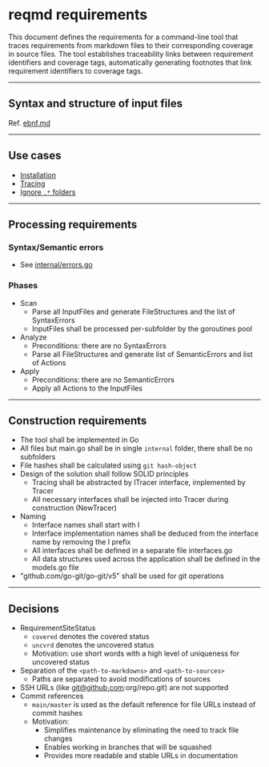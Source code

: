# reqmd requirements

This document defines the requirements for a command-line tool that traces requirements from markdown files to their corresponding coverage in source files. The tool establishes traceability links between requirement identifiers and coverage tags, automatically generating footnotes that link requirement identifiers to coverage tags.

---

## Syntax and structure of input files

Ref. [ebnf.md](ebnf.md)

---

## Use cases

- [Installation](uc-installation.md)
- [Tracing](uc-tracing.md)
- [Ignore `.*` folders](uc-ignore-dot-folders.md)

---

## Processing requirements

### Syntax/Semantic errors

- See [internal/errors.go](../internal/errors.go)

### Phases

- Scan
  - Parse all InputFiles and generate FileStructures and the list of SyntaxErrors
  - InputFiles shall be processed per-subfolder by the goroutines pool
- Analyze
  - Preconditions: there are no SyntaxErrors
  - Parse all FileStructures and generate list of SemanticErrors and list of Actions
- Apply
  - Preconditions: there are no SemanticErrors
  - Apply all Actions to the InputFiles

---

## Construction requirements

- The tool shall be implemented in Go
- All files but main.go shall be in single `internal` folder, there shall be no subfolders
- File hashes shall be calculated using `git hash-object`
- Design of the solution shall follow SOLID principles
  - Tracing shall be abstracted by ITracer interface, implemented by Tracer
  - All necessary interfaces shall be injected into Tracer during construction (NewTracer)
- Naming
  - Interface names shall start with I
  - Interface implementation names shall be deduced from the interface name by removing the I prefix
  - All interfaces shall be defined in a separate file interfaces.go
  - All data structures used across the application shall be defined in the models.go file
- "github.com/go-git/go-git/v5" shall be used for git operations

---

## Decisions

- RequirementSiteStatus
  - `covered` denotes the covered status
  - `uncvrd` denotes the uncovered status
  - Motivation: use short words with a high level of uniqueness for uncovered status
- Separation of the `<path-to-markdowns>` and `<path-to-sources>`
  - Paths are separated to avoid modifications of sources
- SSH URLs (like git@github.com:org/repo.git) are not supported
- Commit references
  - `main/master` is used as the default reference for file URLs instead of commit hashes
  - Motivation:
    - Simplifies maintenance by eliminating the need to track file changes
    - Enables working in branches that will be squashed
    - Provides more readable and stable URLs in documentation
